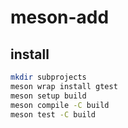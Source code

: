 # meson-add

## install


```bash
mkdir subprojects
meson wrap install gtest
meson setup build
meson compile -C build
meson test -C build
```
